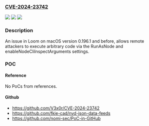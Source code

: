 ### [CVE-2024-23742](https://cve.mitre.org/cgi-bin/cvename.cgi?name=CVE-2024-23742)
![](https://img.shields.io/static/v1?label=Product&message=n%2Fa&color=blue)
![](https://img.shields.io/static/v1?label=Version&message=n%2Fa&color=blue)
![](https://img.shields.io/static/v1?label=Vulnerability&message=n%2Fa&color=brighgreen)

### Description

An issue in Loom on macOS version 0.196.1 and before, allows remote attackers to execute arbitrary code via the RunAsNode and enableNodeClilnspectArguments settings.

### POC

#### Reference
No PoCs from references.

#### Github
- https://github.com/V3x0r/CVE-2024-23742
- https://github.com/fkie-cad/nvd-json-data-feeds
- https://github.com/nomi-sec/PoC-in-GitHub

